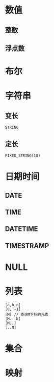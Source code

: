 # 数值
## 整数
## 浮点数

# 布尔

# 字符串
## 变长
```
STRING
```
## 定长
```
FIXED_STRING(10)
```

# 日期时间
## DATE
## TIME
## DATETIME
## TIMESTRAMP

# NULL

# 列表
```
[a,b,c]
[0, -1]
[M] // 查询M下标的元素
[M...N]
[M..]
[..N]
```

# 集合

# 映射

# 